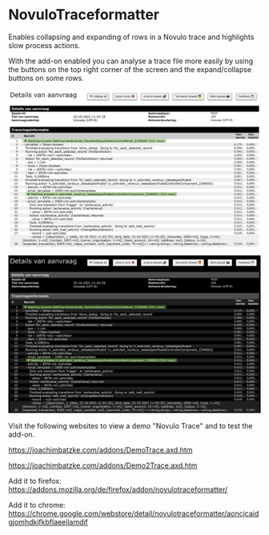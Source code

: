 # NovuloTraceformatter
Enables collapsing and expanding of rows in a Novulo trace and highlights slow process actions.

With the add-on enabled you can analyse a trace file more easily by using the buttons on the top right corner of the screen and the expand/collapse buttons on some rows.

![Light Mode](ScreenshotDemoTraceLightMode.jpg)

![Dark mode](ScreenshotDemoTrace.jpg)

Visit the following websites to view a demo "Novulo Trace" and to test the add-on.

https://joachimbatzke.com/addons/DemoTrace.axd.htm

https://joachimbatzke.com/addons/Demo2Trace.axd.htm

Add it to firefox:
https://addons.mozilla.org/de/firefox/addon/novulotraceformatter/

Add it to chrome:
https://chrome.google.com/webstore/detail/novulotraceformatter/aoncjcaidgjomhdkjfkbflaeejlamdif
